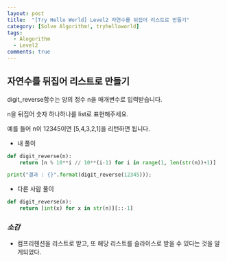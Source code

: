 ```yaml
---
layout: post
title:  "[Try Hello World] Level2 자연수를 뒤집어 리스트로 만들기"
category: [Solve Algorithm!, tryhelloworld]
tags:
  - Alogorithm
  - Level2
comments: true
---
```


## 자연수를 뒤집어 리스트로 만들기
digit_reverse함수는 양의 정수 n을 매개변수로 입력받습니다.

n을 뒤집어 숫자 하나하나를 list로 표현해주세요.

예를 들어 n이 12345이면 [5,4,3,2,1]을 리턴하면 됩니다.

- 내 풀이

```python
def digit_reverse(n):
	return [n % 10**i // 10**(i-1) for i in range(1, len(str(n))+1)]

print("결과 : {}".format(digit_reverse(12345)));
```

- 다른 사람 풀이

```python
def digit_reverse(n):
    return [int(x) for x in str(n)][::-1]
```

### *소감*
- 컴프리헨션을 리스트로 받고, 또 해당 리스트를 슬라이스로 받을 수 있다는 것을 알게되었다.
